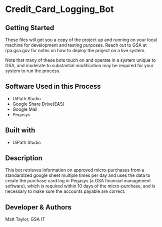# Credit_Card_Logging_Bot

## Getting Started 

These files  will get you a copy of the project up and running on your local machine for development and testing purposes. Reach out to GSA at rpa.gsa.gov for notes on how to deploy the project on a live system.

Note that many of these bots touch on and operate in a system unique to GSA, and moderate to substantial modification may be required for your system to run the process. 

## Software Used in this Process
* UiPath Studio
* Google Share Drive(EAS) 
* Google Mail 
* Pegasys 

## Built with 
* UiPath Studio 

## Description  
This bot retrieves information on approved micro-purchases from a standardized google sheet multiple times per day and uses the data to create the purchase card log in Pegasys (a GSA financial management software), which is required within 10 days of the micro-purchase, and is necessary to make sure the accounts payable are correct.

## Developer & Authors
Matt Taylor, GSA IT
